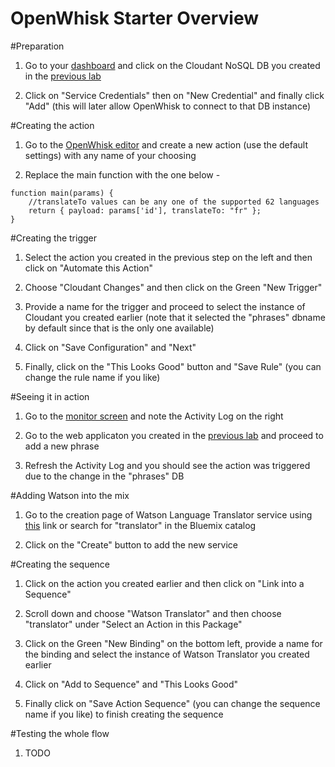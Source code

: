 # OpenWhisk Starter Overview

#Preparation

1. Go to your [dashboard](https://console.ng.bluemix.net/dashboard/services) and click on the Cloudant NoSQL DB you created in the [previous lab](https://github.com/amirkeren/bluemix-lab1)

2. Click on "Service Credentials" then on "New Credential" and finally click "Add" (this will later allow OpenWhisk to connect to that DB instance)

#Creating the action

1. Go to the [OpenWhisk editor](https://console.ng.bluemix.net/openwhisk/editor) and create a new action (use the default settings) with any name of your choosing

2. Replace the main function with the one below -

```
function main(params) {
	//translateTo values can be any one of the supported 62 languages
	return { payload: params['id'], translateTo: "fr" };
}
```

#Creating the trigger

1. Select the action you created in the previous step on the left and then click on "Automate this Action"

2. Choose "Cloudant Changes" and then click on the Green "New Trigger"

3. Provide a name for the trigger and proceed to select the instance of Cloudant you created earlier (note that it selected the "phrases" dbname by default since that is the only one available)

4. Click on "Save Configuration" and "Next"

5. Finally, click on the "This Looks Good" button and "Save Rule" (you can change the rule name if you like)

#Seeing it in action

1. Go to the [monitor screen](https://console.ng.bluemix.net/openwhisk/dashboard) and note the Activity Log on the right

2. Go to the web applicaton you created in the [previous lab](https://github.com/amirkeren/bluemix-lab1) and proceed to add a new phrase

3. Refresh the Activity Log and you should see the action was triggered due to the change in the "phrases" DB

#Adding Watson into the mix

1. Go to the creation page of Watson Language Translator service using [this](https://console.ng.bluemix.net/catalog/services/language-translator) link or search for "translator" in the Bluemix catalog 

2. Click on the "Create" button to add the new service

#Creating the sequence

1. Click on the action you created earlier and then click on "Link into a Sequence"

2. Scroll down and choose "Watson Translator" and then choose "translator" under "Select an Action in this Package"

3. Click on the Green "New Binding" on the bottom left, provide a name for the binding and select the instance of Watson Translator you created earlier

4. Click on "Add to Sequence" and "This Looks Good"

5. Finally click on "Save Action Sequence" (you can change the sequence name if you like) to finish creating the sequence

#Testing the whole flow

1. TODO
